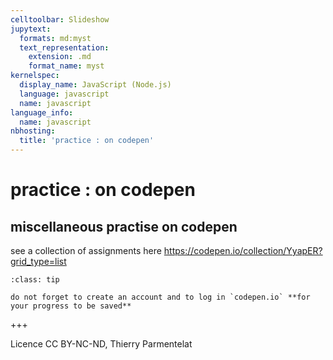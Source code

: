 ```yaml
---
celltoolbar: Slideshow
jupytext:
  formats: md:myst
  text_representation:
    extension: .md
    format_name: myst
kernelspec:
  display_name: JavaScript (Node.js)
  language: javascript
  name: javascript
language_info:
  name: javascript
nbhosting:
  title: 'practice : on codepen'
---
```


# practice : on codepen

## miscellaneous practise on codepen

see a collection of assignments here <https://codepen.io/collection/YyapER?grid_type=list>

````{admonition} reminder
:class: tip

do not forget to create an account and to log in `codepen.io` **for your progress to be saved**
````

+++

Licence CC BY-NC-ND, Thierry Parmentelat
